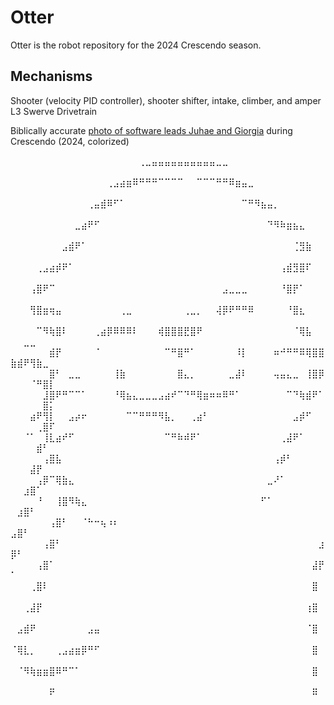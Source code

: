 # Otter
Otter is the robot repository for the 2024 Crescendo season.

## Mechanisms
Shooter (velocity PID controller), shooter shifter, intake, climber, and amper
L3 Swerve Drivetrain

Biblically accurate [photo of software leads Juhae and Giorgia](https://www.ithaca.edu/sites/default/files/2018-09/Sea%20otters%20holding%20hands%20by%20Ken%20Conger.jpg) during Crescendo (2024, colorized)

⠀⠀⠀⠀⠀⠀⠀⠀⠀⠀⠀⠀⠀⠀⠀⠀⠀⠀⠀⠀⢀⣀⣤⣤⣤⣤⣤⣤⣤⣤⣤⣤⣀⣀⠀⠀⠀⠀⠀⠀⠀⠀⠀⠀⠀⠀⠀⠀⠀⠀⠀⠀⠀⠀⠀⠀
⠀⠀⠀⠀⠀⠀⠀⠀⠀⠀⠀⠀⠀⠀⠀⢀⣠⣴⣶⠿⠛⠛⠛⠉⠉⠉⠉⠀⠀⠉⠉⠉⠛⠛⠿⣶⣤⣀⠀⠀⠀⠀⠀⠀⠀⠀⠀⠀⠀⠀⠀⠀⠀⠀⠀⠀
⠀⠀⠀⠀⠀⠀⠀⠀⠀⠀⠀⠀⢀⣤⣾⠿⠋⠁⠀⠀⠀⠀⠀⠀⠀⠀⠀⠀⠀⠀⠀⠀⠀⠀⠀⠀⠉⠛⠻⣦⣤⡀⠀⠀⠀⠀⠀⠀⠀⠀⠀⠀⠀⠀⠀⠀
⠀⠀⠀⠀⠀⠀⠀⠀⠀⠀⣀⣴⠟⠋⠀⠀⠀⠀⠀⠀⠀⠀⠀⠀⠀⠀⠀⠀⠀⠀⠀⠀⠀⠀⠀⠀⠀⠀⠀⠀⠙⠻⠷⣶⣦⣄⠀⠀⠀⠀⠀⠀⠀⠀⠀⠀
⠀⠀⠀⠀⠀⠀⠀⠀⣠⣾⠟⠁⠀⠀⠀⠀⠀⠀⠀⠀⠀⠀⠀⠀⠀⠀⠀⠀⠀⠀⠀⠀⠀⠀⠀⠀⠀⠀⠀⠀⠀⠀⠀⠀⢈⣻⣷⠀⠀⠀⠀⠀⠀⠀⠀⠀
⠀⠀⠀⠀⢀⣠⣴⡾⠟⠁⠀⠀⠀⠀⠀⠀⠀⠀⠀⠀⠀⠀⠀⠀⠀⠀⠀⠀⠀⠀⠀⠀⠀⠀⠀⠀⠀⠀⠀⠀⠀⠀⢠⣾⣻⣿⠏⠀⠀⠀⠀⠀⠀⠀⠀⠀
⠀⠀⠀⢠⣿⠟⠉⠀⠀⠀⠀⠀⠀⠀⠀⠀⠀⠀⠀⠀⠀⠀⠀⠀⠀⠀⠀⠀⠀⠀⠀⠀⠀⣠⣀⣀⣀⠀⠀⠀⠀⠀⠘⣿⡟⠁⠀⠀⠀⠀⠀⠀⠀⠀⠀⠀
⠀⠀⠀⢻⣿⣶⢶⣤⠀⠀⠀⠀⠀⠀⠀⠀⠀⢀⣀⠀⠀⠀⠀⠀⠀⠀⠀⢀⣀⡀⠀⠀⢼⡿⠟⠛⠛⠿⠀⠀⠀⠀⠀⠘⣿⣆⠀⠀⠀⠀⠀⠀⠀⠀⠀⠀
⠀⠀⠀⠀⠉⠻⢷⣿⠇⠀⠀⠀⠀⢀⣴⡿⠿⠿⠿⠇⠀⠀⠀⢾⣿⣿⣿⣟⣿⠟⠀⠀⠀⠀⠀⠀⠀⠀⠀⠀⠀⠀⠀⠀⠈⢿⣧⠀⠀⠀⠀⣀⣀⠀⠀⠀
⠀⠀⠀⠀⠀⠀⣾⡟⠀⠀⠀⠀⠀⠈⠀⠀⠀⠀⠀⠀⠀⠀⠀⠀⠉⠛⣿⠛⠁⠀⠀⠀⠀⠀⠀⠸⡇⠀⠀⠀⠀⠶⠚⠛⠛⠿⢿⣿⣿⣷⣾⠟⢻⣷⣀⠀
⠀⠀⠀⠀⠀⠀⣿⠃⠀⣀⣀⠀⠀⠀⠀⠀⢸⣷⠀⠀⠀⠀⠀⠀⠀⠀⣿⣄⡀⠀⠀⠀⠀⠀⣀⣼⠇⠀⠀⠀⠀⢤⣤⣄⣀⠀⢸⣿⡿⠀⠀⠀⠈⠛⣿⡇
⠀⠀⠀⠀⠀⣸⣿⠟⠛⠉⠉⠁⠀⠀⠀⠀⠘⢿⣦⣄⣀⣀⣀⣠⣴⠞⠉⠙⠛⢿⣶⠶⠶⠿⠛⠁⠀⠀⠀⠀⠀⠀⠀⠉⠙⢷⣾⠟⠁⠀⠀⠀⠀⠀⣿⡅
⠀⠀⠀⣴⠟⢻⡇⠀⠀⣠⡴⠖⠀⠀⠀⠀⠀⠀⠉⠉⠛⠛⠛⠻⣧⡀⠀⠀⢀⣴⠃⠀⠀⠀⠀⠀⠀⠀⠀⠀⠀⠀⠀⠀⣠⡾⠋⠀⠀⠀⠀⠀⠀⢀⣿⠏
⠀⠀⠈⠁⠀⢸⣇⣴⠞⠋⠀⠀⠀⠀⠀⠀⠀⠀⠀⠀⠀⠀⠀⠀⠉⠛⠷⠾⠟⠁⠀⠀⠀⠀⠀⠀⠀⠀⠀⠀⠀⠀⢀⣼⠟⠁⠀⠀⠀⠀⠀⠀⠀⣾⠃⠀
⠀⠀⠀⠀⠀⢠⣿⣧⠀⠀⠀⠀⠀⠀⠀⠀⠀⠀⠀⠀⠀⠀⠀⠀⠀⠀⠀⠀⠀⠀⠀⠀⠀⠀⠀⠀⠀⠀⠀⠀⠀⢠⡾⠃⠀⠀⠀⠀⠀⠀⠀⠀⣼⡟⠀⠀
⠀⠀⠀⠀⢠⡿⠉⢿⣷⣄⠀⠀⠀⠀⠀⠀⠀⠀⠀⠀⠀⠀⠀⠀⠀⠀⠀⠀⠀⠀⠀⠀⠀⠀⠀⠀⠀⠀⠀⠀⣀⠜⠁⠀⠀⠀⠀⠀⠀⠀⠀⣰⣿⠁⠀⠀
⠀⠀⠀⠀⠘⠀⠀⢸⣿⠻⢷⣄⠀⠀⠀⠀⠀⠀⠀⠀⠀⠀⠀⠀⠀⠀⠀⠀⠀⠀⠀⠀⠀⠀⠀⠀⠀⠀⠀⠋⠁⠀⠀⠀⠀⠀⠀⠀⠀⠀⣰⣿⠃⠀⠀⠀
⠀⠀⠀⠀⠀⠀⢠⣿⠃⠀⠀⠈⠓⠒⢦⠰⠆⠀⠀⠀⠀⠀⠀⠀⠀⠀⠀⠀⠀⠀⠀⠀⠀⠀⠀⠀⠀⠀⠀⠀⠀⠀⠀⠀⠀⠀⠀⠀⠀⣠⣿⠃⠀⠀⠀⠀
⠀⠀⠀⠀⠀⢠⣿⠃⠀⠀⠀⠀⠀⠀⠀⠀⠀⠀⠀⠀⠀⠀⠀⠀⠀⠀⠀⠀⠀⠀⠀⠀⠀⠀⠀⠀⠀⠀⠀⠀⠀⠀⠀⠀⠀⠀⠀⠀⣰⡿⠃⠀⠀⠀⠀⠀
⠀⠀⠀⠀⢠⣿⠁⠀⠀⠀⠀⠀⠀⠀⠀⠀⠀⠀⠀⠀⠀⠀⠀⠀⠀⠀⠀⠀⠀⠀⠀⠀⠀⠀⠀⠀⠀⠀⠀⠀⠀⠀⠀⠀⠀⠀⠀⣼⡟⠁⠀⠀⠀⠀⠀⠀
⠀⠀⠀⢀⣿⠇⠀⠀⠀⠀⠀⠀⠀⠀⠀⠀⠀⠀⠀⠀⠀⠀⠀⠀⠀⠀⠀⠀⠀⠀⠀⠀⠀⠀⠀⠀⠀⠀⠀⠀⠀⠀⠀⠀⠀⠀⠀⣿⠀⠀⠀⠀⠀⠀⠀⠀
⠀⠀⢀⣼⡟⠀⠀⠀⠀⠀⠀⠀⠀⠀⠀⠀⠀⠀⠀⠀⠀⠀⠀⠀⠀⠀⠀⠀⠀⠀⠀⠀⠀⠀⠀⠀⠀⠀⠀⠀⠀⠀⠀⠀⠀⠀⢰⣿⠀⠀⠀⠀⠀⠀⠀⠀
⠀⣠⣾⠟⠀⠀⠀⠀⠀⠀⠀⠀⣠⣤⠀⠀⠀⠀⠀⠀⠀⠀⠀⠀⠀⠀⠀⠀⠀⠀⠀⠀⠀⠀⠀⠀⠀⠀⠀⠀⠀⠀⠀⠀⠀⠀⠈⣿⠀⠀⠀⠀⠀⠀⠀⠀
⠈⢿⣇⡀⠀⠀⠀⢀⣠⣴⣶⡿⠛⠋⠀⠀⠀⠀⠀⠀⠀⠀⠀⠀⠀⠀⠀⠀⠀⠀⠀⠀⠀⠀⠀⠀⠀⠀⠀⠀⠀⠀⠀⠀⠀⠀⠀⣿⠀⠀⠀⠀⠀⠀⠀⠀
⠀⠈⠻⢷⣶⣶⣿⠿⠛⠉⠁⠀⠀⠀⠀⠀⠀⠀⠀⠀⠀⠀⠀⠀⠀⠀⠀⠀⠀⠀⠀⠀⠀⠀⠀⠀⠀⠀⠀⠀⠀⠀⠀⠀⠀⠀⠀⣿⠀⠀⠀⠀⠀⠀⠀⠀
⠀⠀⠀⠀⠀⠀⠟⠀⠀⠀⠀⠀⠀⠀⠀⠀⠀⠀⠀⠀⠀⠀⠀⠀⠀⠀⠀⠀⠀⠀⠀⠀⠀⠀⠀⠀⠀⠀⠀⠀⠀⠀⠀⠀⠀⠀⠀⠿⠀⠀⠀⠀⠀⠀⠀⠀
